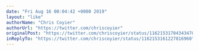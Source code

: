 ```yaml
---
date: "Fri Aug 16 00:04:42 +0000 2019"
layout: "like"
authorName: "Chris Coyier"
authorUrl: "https://twitter.com/chriscoyier"
originalPost: "https://twitter.com/chriscoyier/status/1162153170434347009"
inReplyTo: "https://twitter.com/chriscoyier/status/1162153161227816960"
---
```

